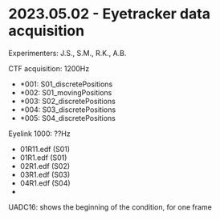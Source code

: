 # 2023.05.02 - Eyetracker data acquisition

Experimenters: J.S., S.M., R.K., A.B.

CTF acquisition: 1200Hz             
- *001: S01_discretePositions     
- *002: S01_movingPositions         
- *003: S02_discretePositions      
- *004: S03_discretePositions       
- *005: S04_discretePositions      

Eyelink 1000: ??Hz
-  01R11.edf (S01) 
-  01R1.edf (S01) 
-  02R1.edf (S02) 
-  03R1.edf (S03) 
-  04R1.edf (S04) 
-  
UADC16: shows the beginning of the condition, for one frame
